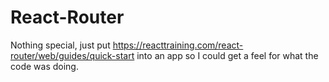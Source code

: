 # React-Router
Nothing special, just put https://reacttraining.com/react-router/web/guides/quick-start into an app so I could get a feel for what the code was doing.